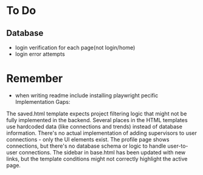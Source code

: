 # To Do
## Database
- login verification for each page(not login/home)
- login error attempts


# Remember
- when writing readme include installing playwright
pecific Implementation Gaps:

The saved.html template expects project filtering logic that might not be fully implemented in the backend.
Several places in the HTML templates use hardcoded data (like connections and trends) instead of database information.
There's no actual implementation of adding supervisors to user connections - only the UI elements exist.
The profile page shows connections, but there's no database schema or logic to handle user-to-user connections.
The sidebar in base.html has been updated with new links, but the template conditions might not correctly highlight the active page.